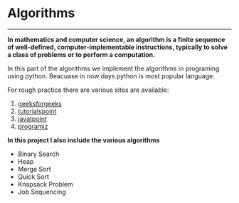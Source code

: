# Algorithms
***

**In mathematics and computer science, an algorithm is a finite sequence of well-defined, computer-implementable instructions, typically to solve a class of problems or to perform a computation.**</br>


In this part of the algorithms we implement the algorithms in programing using python. Beacuase in now days python is most popular language.

For rough practice there are various sites are available:

1. [geeksforgeeks](https://www.geeksforgeeks.org/fundamentals-of-algorithms/)
2. [tutorialspoint](https://www.tutorialspoint.com/data_structures_algorithms/index.htm)
3. [javatpoint](https://www.javatpoint.com/daa-tutorial)
4. [programiz](https://www.programiz.com/dsa)

**In this project I also include the various algorithms**

* Binary Search
* Heap
* Merge Sort
* Quick Sort
* Knapsack Problem
* Job Sequencing





